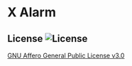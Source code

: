 # X Alarm




License ![License](https://img.shields.io/badge/license-AGPL%20v3.0-blue.svg)
--------
[GNU Affero General Public License v3.0](https://github.com/Loop-X/X-Alarm/LICENSE.md)
